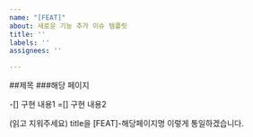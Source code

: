 ```yaml
---
name: "[FEAT]"
about: 새로운 기능 추가 이슈 템플릿
title: ''
labels: ''
assignees: ''

---
```


##제목
###해당 페이지

-[] 구현 내용1
=[] 구현 내용2

(읽고 지워주세요)
title을 [FEAT]-해당페이지명
이렇게 통일하겠습니다.
